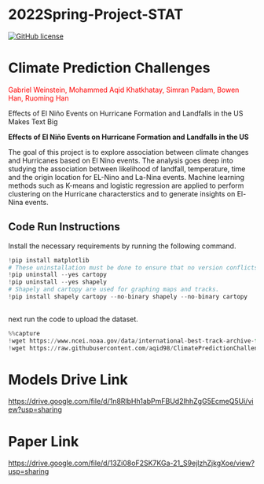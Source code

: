 # 2022Spring-Project-STAT
[![GitHub license](https://img.shields.io/github/license/Naereen/StrapDown.js.svg)](https://github.com/Naereen/StrapDown.js/blob/master/LICENSE)

# Climate Prediction Challenges

<span style="color:red">Gabriel Weinstein, Mohammed Aqid Khatkhatay, Simran Padam, Bowen Han, Ruoming Han

<div id="bigtext">
    <span>Effects of El Niño Events on Hurricane Formation and Landfalls in the US </span>
    <span>Makes Text Big</span>
</div>
<script>
$('#bigtext').bigtext();
</script>
    
    
**Effects of El Niño Events on Hurricane Formation and Landfalls in the US**
     
The goal of this project is to explore association between climate changes and Hurricanes based on El Nino events. The analysis goes deep into studying the association between likelihood of landfall, temperature, time and the origin location for EL-Nino and La-Nina events. Machine learning methods such as K-means and logistic regression are applied to perform clustering on the Hurricane characterstics and to generate insights on El-Nina events.

## Code Run Instructions
Install the necessary requirements by running the following command.

~~~python
!pip install matplotlib 
# These uninstallation must be done to ensure that no version conflicts would happen.
!pip uninstall --yes cartopy 
!pip uninstall --yes shapely
# Shapely and cartopy are used for graphing maps and tracks.
!pip install shapely cartopy --no-binary shapely --no-binary cartopy
    
~~~

next run the code to upload the dataset.  
~~~python
%%capture
!wget https://www.ncei.noaa.gov/data/international-best-track-archive-for-climate-stewardship-ibtracs/v04r00/access/csv/ibtracs.NA.list.v04r00.csv
!wget https://raw.githubusercontent.com/aqid98/ClimatePredictionChallenges/main/Data/Monthly%20Oceanic%20Nino%20Index%20\(ONI\)%20-%20Wide.csv
~~~


# Models Drive Link

https://drive.google.com/file/d/1n8RlbHh1abPmFBUd2IhhZgG5EcmeQ5Ui/view?usp=sharing

# Paper Link
https://drive.google.com/file/d/13Zi08oF2SK7KGa-21_S9ejlzhZjkgXoe/view?usp=sharing
